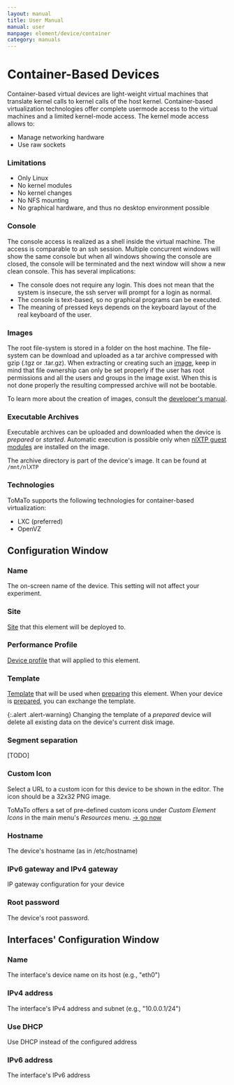 ```yaml
---
layout: manual
title: User Manual
manual: user
manpage: element/device/container
category: manuals
---
```


# Container-Based Devices

Container-based virtual devices are light-weight virtual machines that translate kernel calls to kernel calls of the host kernel. Container-based virtualization technologies offer complete usermode access to the virtual machines and a limited kernel-mode access. The kernel mode access allows to:

  * Manage networking hardware
  * Use raw sockets

### Limitations
  * Only Linux
  * No kernel modules
  * No kernel changes
  * No NFS mounting
  * No graphical hardware, and thus no desktop environment possible

### Console
The console access is realized as a shell inside the virtual machine. The access is comparable to an ssh session. Multiple concurrent windows will show the same console but when all windows showing the console are closed, the console will be terminated and the next window will show a new clean console. This has several implications:
* The console does not require any login. This does not mean that the system is insecure, the ssh server will prompt for a login as normal.
* The console is text-based, so no graphical programs can be executed.
* The meaning of pressed keys depends on the keyboard layout of the real keyboard of the user.

### Images
The root file-system is stored in a folder on the host machine. The file-system can be download and uploaded as a tar archive compressed with gzip (.tgz or .tar.gz). When extracting or creating such an [image](../image), keep in mind that file ownership can only be set properly if the user has root permissions and all the users and groups in the image exist. When this is not done properly the resulting compressed archive will not be bootable.

To learn more about the creation of images, consult the [developer's manual](/manuals/dev).

### Executable Archives

Executable archives can be uploaded and downloaded when the device is _prepared_ or _started_. Automatic execution is possible only when [nlXTP guest modules](../image#nlXTP) are installed on the image.

The archive directory is part of the device's image. It can be found at `/mnt/nlXTP`

### Technologies
ToMaTo supports the following technologies for container-based virtualization:
* LXC (preferred)
* OpenVZ

## <a name="config"></a> Configuration Window

### Name

The on-screen name of the device. This setting will not affect your experiment.

### Site

[Site](../../../site_host) that this element will be deployed to.

### Performance Profile

[Device profile](../profile) that will applied to this element.

### Template

[Template](../template) that will be used when [preparing](../../action#prepare) this element. When your device is [prepared](../..#state), you can exchange the template.

{:.alert .alert-warning}
Changing the template of a _prepared_ device will delete all existing data on the device's current disk image.

### Segment separation

[TODO]

### Custom Icon

Select a URL to a custom icon for this device to be shown in the editor. The icon should be a 32x32 PNG image.

ToMaTo offers a set of pre-defined custom icons under _Custom Element Icons_ in the main menu's _Resources_ menu. [→ go now](https://master.tomato-lab.org/web_resources/custom_element_icons/)

### Hostname

The device's hostname (as in /etc/hostname)

### IPv6 gateway and IPv4 gateway

IP gateway configuration for your device

### Root password

The device's root password.

## <a name="interface_config"></a> Interfaces' Configuration Window

### Name

The interface's device name on its host (e.g., "eth0")

### IPv4 address

The interface's IPv4 address and subnet (e.g., "10.0.0.1/24")

### Use DHCP

Use DHCP instead of the configured address

### IPv6 address

The interface's IPv6 address

